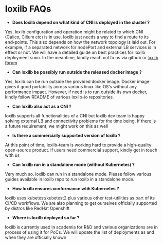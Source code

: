 # loxilb FAQs

* <b>Does loxilb depend on what kind of CNI is deployed in the cluster ?</b>

Yes, loxilb configuration and operation might be related to which CNI (Calico, Cilium etc) is in use. loxilb just needs a way to find a route to its end-points. This also  depends on how the network topology is laid out. For example, if a separated network for nodePort and external LB services is in effect or not. We will have a detailed guide on best practices for loxilb deployment soon. In the meantime, kindly reach out to us via github or [loxilb forum](www.loxilb.io)

* <b>Can loxilb be possibly run outside the released docker image ?</b>

Yes, loxilb  can be run outside the provided docker image. Docker image gives it good portability across various linux like OS's without any performance impact. However, if need is to run outside its own docker, kindly follow README of various loxilb-io repositories.

* <b>Can loxilb also act as a CNI ?</b>

loxilb supports all functionalities of a CNI but loxilb dev team is happy solving external LB and connectivity problems for the time being. If there is a future requirement, we might work on this as well

* <b>Is there a commercially supported version of loxilb ?</b>

At this point of time, loxilb-team is working hard to provide a high-quality open-source product. If users need commercial support, kindly get in touch with us

* <b>Can loxilb run in a standalone mode (without Kubernetes) ?</b>

Very much so. loxilb can run in a standalone mode. Please follow various guides available in loxilb repo to run loxilb in a standalone mode.

* <b>How loxilb ensures conformance wtih Kubernetes ?</b>

loxilb uses kubetest/kubetest2 plus various  other test-utilities as part of its CI/CD workflows. We are also planning to get ourselves officially supported by distros like  RedHat Openshift

* <b>Where is loxilb deployed so far ?</b>

loxilb is currently used in academia for R&D and various organizations are in process of using it for PoCs. We will update the list of deployments as and when they are officially known







